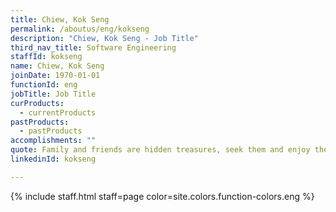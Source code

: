 ```yaml
---
title: Chiew, Kok Seng
permalink: /aboutus/eng/kokseng
description: "Chiew, Kok Seng - Job Title"
third_nav_title: Software Engineering
staffId: kokseng
name: Chiew, Kok Seng
joinDate: 1970-01-01
functionId: eng
jobTitle: Job Title
curProducts:
  - currentProducts
pastProducts:
  - pastProducts
accomplishments: ""
quote: Family and friends are hidden treasures, seek them and enjoy their riches.
linkedinId: kokseng

---
```


{% include staff.html staff=page color=site.colors.function-colors.eng %}

